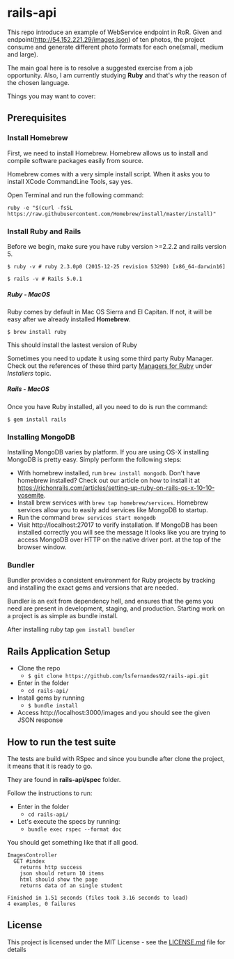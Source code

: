 # rails-api

This repo introduce an example of WebService endpoint in RoR. Given and endpoint(http://54.152.221.29/images.json) of ten photos, the project consume and generate different photo formats for each one(small, medium and large).

The main goal here is to resolve a suggested exercise from a job opportunity. Also, I am currently studying **Ruby** and that's why the reason of the chosen language.

Things you may want to cover:

## Prerequisites

### Install Homebrew

First, we need to install Homebrew. Homebrew allows us to install and compile software packages easily from source.

Homebrew comes with a very simple install script. When it asks you to install XCode CommandLine Tools, say yes.

Open Terminal and run the following command:

`ruby -e "$(curl -fsSL https://raw.githubusercontent.com/Homebrew/install/master/install)"`

### Install Ruby and Rails
Before we begin, make sure you have ruby version >=2.2.2 and rails version 5.

`$ ruby -v # ruby 2.3.0p0 (2015-12-25 revision 53290) [x86_64-darwin16]`

`$ rails -v # Rails 5.0.1`

##### Ruby - MacOS

Ruby comes by default in Mac OS Sierra and El Capitan. If not, it will be easy after we already installed **Homebrew**.

`$ brew install ruby`

This should install the lastest version of Ruby

Sometimes you need to update it using some third party Ruby Manager.
Check out the references of these third party [Managers for Ruby](https://www.ruby-lang.org/en/documentation/installation/) under _Installers_ topic.

##### Rails - MacOS

Once you have Ruby installed, all you need to do is run the command:

`$ gem install rails`

### Installing MongoDB
Installing MongoDB varies by platform. If you are using OS-X installing MongoDB is pretty easy. Simply perform the following steps:

* With homebrew installed, run `brew install mongodb`. Don't have homebrew installed? Check out our article on how to install it at https://richonrails.com/articles/setting-up-ruby-on-rails-os-x-10-10-yosemite.
* Install brew services with `brew tap homebrew/services`. Homebrew services allow you to easily add services like MongoDB to startup.
* Run the command `brew services start mongodb`
* Visit http://localhost:27017 to verify installation. If MongoDB has been installed correctly you will see the message It looks like you are trying to access MongoDB over HTTP on the native driver port. at the top of the browser window.

### Bundler
Bundler provides a consistent environment for Ruby projects by tracking and installing the exact gems and versions that are needed.

Bundler is an exit from dependency hell, and ensures that the gems you need are present in development, staging, and production. Starting work on a project is as simple as bundle install.

After installing ruby tap `gem install bundler`

## Rails Application Setup

* Clone the repo
  * `$ git clone https://github.com/lsfernandes92/rails-api.git`
* Enter in the folder
  * `cd rails-api/`
* Install gems by running
  * `$ bundle install`
* Access http://localhost:3000/images and you should see the given JSON response

## How to run the test suite
The tests are build with RSpec and since you bundle after clone the project, it means that it is ready to go.

They are found in **rails-api/spec** folder.

Follow the instructions to run:
* Enter in the folder
  * `cd rails-api/`
* Let's execute the specs by running:
  * `bundle exec rspec --format doc`

You should get something like that if all good.
```
ImagesController
  GET #index
    returns http success
    json should return 10 items
    html should show the page
    returns data of an single student

Finished in 1.51 seconds (files took 3.16 seconds to load)
4 examples, 0 failures
```

## License

This project is licensed under the MIT License - see the [LICENSE.md](LICENSE.md) file for details
